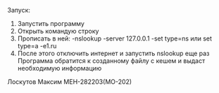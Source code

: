 Запуск:
1) Запустить программу
2) Открыть командую строку
3) Прописать в ней:
 -nslookup
 -server 127.0.0.1
 -set type=ns или set type=a
 -e1.ru
4) После этого отключить интернет и запустить nslookup еще раз
Программа обратится к созданному файлу с кешем и выдаст необходимую информацию

Лоскутов Максим МЕН-282203(МО-202)
